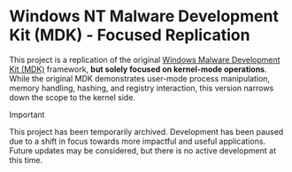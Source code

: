 # Windows NT Malware Development Kit (MDK) - Focused Replication

This project is a replication of the original [Windows Malware Development Kit (MDK)](https://github.com/damariion/win-mdk) framework, **but solely focused on kernel-mode operations**. While the original MDK demonstrates user-mode process manipulation, memory handling, hashing, and registry interaction, this version narrows down the scope to the kernel side.

> [!IMPORTANT]
> This project has been temporarily archived. Development has been paused due to a shift in focus towards more impactful and useful applications. Future updates may be considered, but there is no active development at this time.

